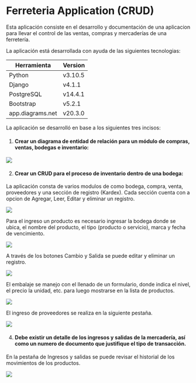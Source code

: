 # Ferreteria Application (CRUD)

Esta aplicación consiste en el desarrollo y documentación de una aplicacion para llevar el control de las ventas, compras y mercaderías de una ferretería.

La aplicación está desarrollada con ayuda de las siguientes tecnologias:

|Herramienta| Version |
|-------- |-------- |
|Python   | v3.10.5 |
|Django   | v4.1.1  |
|PostgreSQL | v14.4.1 |
|Bootstrap | v5.2.1 |
|app.diagrams.net | v20.3.0 |

La aplicación se desarrolló en base a los siguientes tres incisos:

1) #### Crear un diagrama de entidad de relación para un módulo de compras, ventas, bodegas e inventario:


![](https://i.imgur.com/jHS5Lkc.png)

2) #### Crear un CRUD para el proceso de inventario dentro de una bodega:

La aplicación consta de varios modulos de  como bodega, compra, venta, proveedores y una sección de registro (Kardex). Cada sección cuenta con a opcion de Agregar, Leer, Editar y eliminar un registro.

![](https://i.imgur.com/jLYbnG8.png)

Para el ingreso un producto es necesario ingresar la bodega donde se ubica, el nombre del producto, el tipo (producto o servicio), marca y fecha de vencimiento.

![](https://i.imgur.com/tPvyhUt.png)

A través de los botones Cambio y Salida se puede editar y eliminar un registro.

![](https://i.imgur.com/BA0iz0H.png)

El embalaje se manejo con el llenado de un formulario, donde indica el nivel, el precio la unidad, etc. para luego mostrarse en la lista de productos.

![](https://i.imgur.com/DiYxTPF.png)

El ingreso de proveedores se realiza en la siguiente pestaña.

![](https://i.imgur.com/UVnOmXm.png)


4) #### Debe existir un detalle de los ingresos y salidas de la mercadería, así como un numero de documento que justifique el tipo de transacción.

En la pestaña de Ingresos y salidas se puede revisar el historial de los movimientos de los productos.

![](https://i.imgur.com/XsI12Xp.png)
